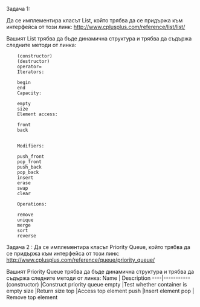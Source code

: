 Задача 1:

Да се имплементира класът List, който трябва да се придържа към интерфейса от този линк: http://www.cplusplus.com/reference/list/list/

Вашият List трябва да бъде динамична структура и трябва да съдържа следните методи от линка:
```
	(constructor)
	(destructor)
	operator=
	Iterators:

	begin
	end
	Capacity:

	empty
	size
	Element access:

	front
	back


	Modifiers:

	push_front
	pop_front
	push_back
	pop_back
	insert
	erase
	swap
	clear

	Operations:

	remove
	unique
	merge
	sort
	reverse
```

Задача 2 :
Да се имплементира класът Priority Queue, който трябва да се придържа към интерфейса от този линк: http://www.cplusplus.com/reference/queue/priority_queue/

Вашият Priority Queue трябва да бъде динамична структура и трябва да съдържа следните методи от линка:
Name | Description
----|-----------
(constructor) |Construct priority queue
empty |Test whether container is empty 
size |Return size 
top |Access top element
push |Insert element
pop | Remove top element 
